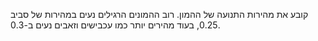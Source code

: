 קובע את מהירות התנועה של ההמון. רוב ההמונים הרגילים נעים במהירות של סביב 0.25, בעוד מהירים יותר כמו עכבישים וזאבים נעים ב-0.3.